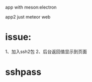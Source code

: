app with meson:electron


app2 just meteor web


issue:
=======================================
  1、加入ssh2包
  2、后台返回值显示到页面





sshpass
========================
